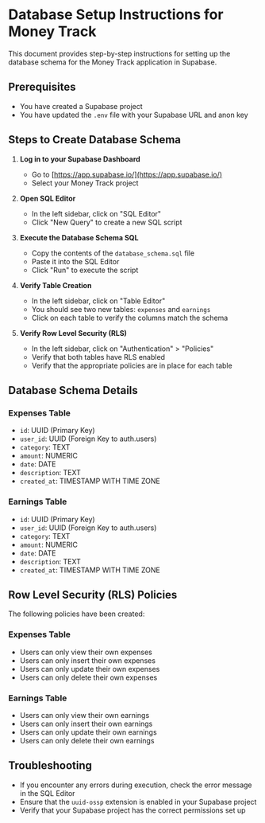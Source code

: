 # Database Setup Instructions for Money Track

This document provides step-by-step instructions for setting up the database schema for the Money Track application in Supabase.

## Prerequisites

- You have created a Supabase project
- You have updated the `.env` file with your Supabase URL and anon key

## Steps to Create Database Schema

1. **Log in to your Supabase Dashboard**
   - Go to [https://app.supabase.io/](https://app.supabase.io/)
   - Select your Money Track project

2. **Open SQL Editor**
   - In the left sidebar, click on "SQL Editor"
   - Click "New Query" to create a new SQL script

3. **Execute the Database Schema SQL**
   - Copy the contents of the `database_schema.sql` file
   - Paste it into the SQL Editor
   - Click "Run" to execute the script

4. **Verify Table Creation**
   - In the left sidebar, click on "Table Editor"
   - You should see two new tables: `expenses` and `earnings`
   - Click on each table to verify the columns match the schema

5. **Verify Row Level Security (RLS)**
   - In the left sidebar, click on "Authentication" > "Policies"
   - Verify that both tables have RLS enabled
   - Verify that the appropriate policies are in place for each table

## Database Schema Details

### Expenses Table
- `id`: UUID (Primary Key)
- `user_id`: UUID (Foreign Key to auth.users)
- `category`: TEXT
- `amount`: NUMERIC
- `date`: DATE
- `description`: TEXT
- `created_at`: TIMESTAMP WITH TIME ZONE

### Earnings Table
- `id`: UUID (Primary Key)
- `user_id`: UUID (Foreign Key to auth.users)
- `category`: TEXT
- `amount`: NUMERIC
- `date`: DATE
- `description`: TEXT
- `created_at`: TIMESTAMP WITH TIME ZONE

## Row Level Security (RLS) Policies

The following policies have been created:

### Expenses Table
- Users can only view their own expenses
- Users can only insert their own expenses
- Users can only update their own expenses
- Users can only delete their own expenses

### Earnings Table
- Users can only view their own earnings
- Users can only insert their own earnings
- Users can only update their own earnings
- Users can only delete their own earnings

## Troubleshooting

- If you encounter any errors during execution, check the error message in the SQL Editor
- Ensure that the `uuid-ossp` extension is enabled in your Supabase project
- Verify that your Supabase project has the correct permissions set up

